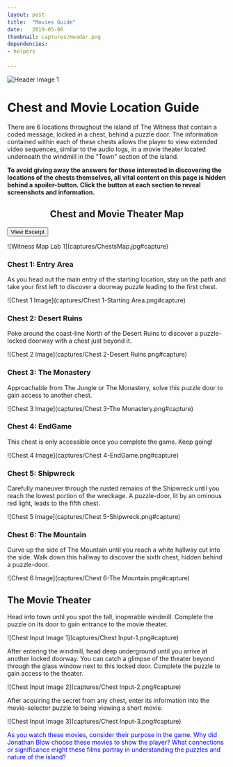 ```yaml
---
layout: post
title:  "Movies Guide"
date:   2019-05-06
thumbnail: captures/Header.png
dependencies:
- helpers

---
```



![Header Image 1](captures/Header.png#header)
# Chest and Movie Location Guide

There are 6 locations throughout the island of The Witness that contain a coded message, locked in a chest, behind a puzzle door. The information contained within each of these chests allows the player to view extended video sequences, similar to the audio logs, in a movie theater located underneath the windmill in the "Town" section of the island.

**To avoid giving away the answers for those interested in discovering the locations of the chests themselves, all vital content on this page is hidden behind a spoiler-button. Click the button at each section to reveal screenshots and information.**

## <center>Chest and Movie Theater Map</center>

<button onclick="collapseChestMap">View Excerpt</button>

<div markdown="1" id="chestmap" style="display:block">
![Witness Map Lab 1](captures/ChestsMap.jpg#capture)
</div>

### Chest 1: Entry Area

As you head out the main entry of the starting location, stay on the path and take your first left to discover a doorway puzzle leading to the first chest.

![Chest 1 Image](captures/Chest 1-Starting Area.png#capture)

### Chest 2: Desert Ruins

Poke around the coast-line North of the Desert Ruins to discover a puzzle-locked doorway with a chest just beyond it.

![Chest 2 Image](captures/Chest 2-Desert Ruins.png#capture)

### Chest 3: The Monastery

Approachable from The Jungle or The Monastery, solve this puzzle door to gain access to another chest.

![Chest 3 Image](captures/Chest 3-The Monastery.png#capture)

### Chest 4: EndGame

This chest is only accessible once you complete the game. Keep going!

![Chest 4 Image](captures/Chest 4-EndGame.png#capture)

### Chest 5: Shipwreck

Carefully maneuver through the rusted remains of the Shipwreck until you reach the lowest portion of the wreckage. A puzzle-door, lit by an ominous red light, leads to the fifth chest.

![Chest 5 Image](captures/Chest 5-Shipwreck.png#capture)

### Chest 6: The Mountain

Curve up the side of The Mountain until you reach a white hallway cut into the side. Walk down this hallway to discover the sixth chest, hidden behind a puzzle-door.

![Chest 6 Image](captures/Chest 6-The Mountain.png#capture)

## The Movie Theater

Head into town until you spot the tall, inoperable windmill. Complete the puzzle on its door to gain entrance to the movie theater.

![Chest Input Image 1](captures/Chest Input-1.png#capture)

After entering the windmill, head deep underground until you arrive at another locked doorway. You can catch a glimpse of the theater beyond through the glass window next to this locked door. Complete the puzzle to gain access to the theater.

![Chest Input Image 2](captures/Chest Input-2.png#capture)

After acquiring the secret from any chest, enter its information into the movie-selector puzzle to being viewing a short movie.

![Chest Input Image 3](captures/Chest Input-3.png#capture)

<span style="color: blue">As you watch these movies, consider their purpose in the game. Why did Jonathan Blow choose these movies to show the player? What connections or significance might these films portray in understanding the puzzles and nature of the island?</span>
